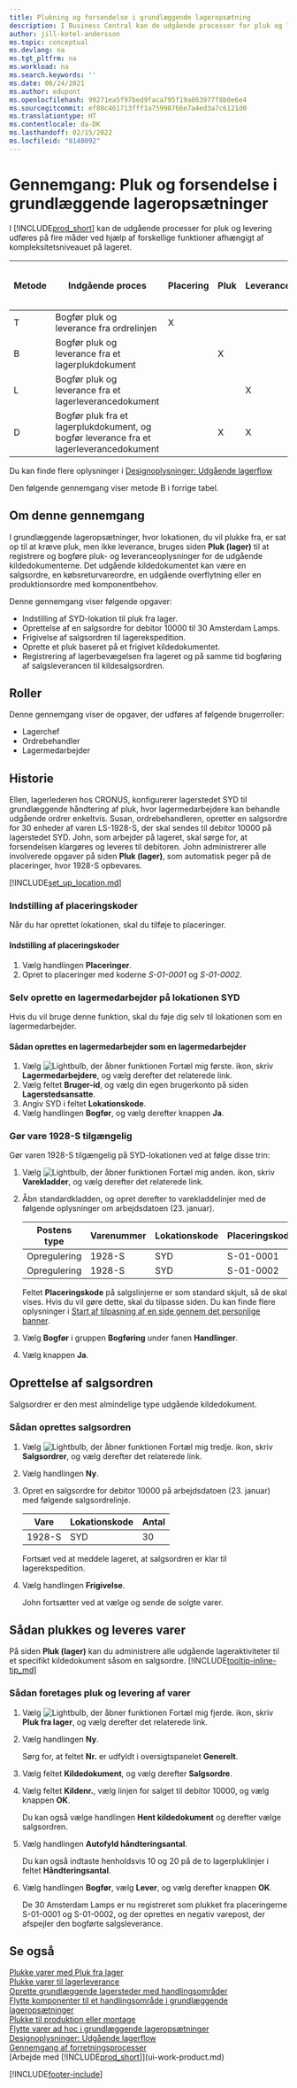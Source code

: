 ```yaml
---
title: Plukning og forsendelse i grundlæggende lageropsætning
description: I Business Central kan de udgående processer for pluk og levering udføres på fire måder ved hjælp af følgende fire metoder afhængigt af kompleksitetsniveauet på lageret.
author: jill-kotel-andersson
ms.topic: conceptual
ms.devlang: na
ms.tgt_pltfrm: na
ms.workload: na
ms.search.keywords: ''
ms.date: 06/24/2021
ms.author: edupont
ms.openlocfilehash: 99271ea5f97bed9faca795f19a863977f8b0e6e4
ms.sourcegitcommit: ef80c461713fff1a75998766e7a4ed3a7c6121d0
ms.translationtype: HT
ms.contentlocale: da-DK
ms.lasthandoff: 02/15/2022
ms.locfileid: "8148092"
---
```

# <a name="walkthrough-picking-and-shipping-in-basic-warehouse-configurations"></a>Gennemgang: Pluk og forsendelse i grundlæggende lageropsætninger

<!-- [!INCLUDE[complete_sample_data](includes/complete_sample_data.md)] -->

I [!INCLUDE[prod_short](includes/prod_short.md)] kan de udgående processer for pluk og levering udføres på fire måder ved hjælp af forskellige funktioner afhængigt af kompleksitetsniveauet på lageret.  

|Metode|Indgående proces|Placering|Pluk|Leverancer|Kompleksitetsniveau (Se [Designoplysninger: Opsætning af lager](design-details-warehouse-setup.md))|  
|------------|---------------------|----------|-----------|---------------|--------------------------------------------------------------------------------------------------------------------|  
|T|Bogfør pluk og leverance fra ordrelinjen|X|||2|  
|B|Bogfør pluk og leverance fra et lagerplukdokument||X||3|  
|L|Bogfør pluk og leverance fra et lagerleverancedokument|||X|5-4-6|  
|D|Bogfør pluk fra et lagerplukdokument, og bogfør leverance fra et lagerleverancedokument||X|X|5-4-6|  

Du kan finde flere oplysninger i [Designoplysninger: Udgående lagerflow](design-details-outbound-warehouse-flow.md)  

Den følgende gennemgang viser metode B i forrige tabel.  

## <a name="about-this-walkthrough"></a>Om denne gennemgang

I grundlæggende lageropsætninger, hvor lokationen, du vil plukke fra, er sat op til at kræve pluk, men ikke leverance, bruges siden **Pluk (lager)** til at registrere og bogføre pluk- og leveranceoplysninger for de udgående kildedokumenterne. Det udgående kildedokumentet kan være en salgsordre, en købsreturvareordre, en udgående overflytning eller en produktionsordre med komponentbehov.  

Denne gennemgang viser følgende opgaver:  

- Indstilling af SYD-lokation til pluk fra lager.  
- Oprettelse af en salgsordre for debitor 10000 til 30 Amsterdam Lamps.  
- Frigivelse af salgsordren til lagerekspedition.  
- Oprette et pluk baseret på et frigivet kildedokumentet.  
- Registrering af lagerbevægelsen fra lageret og på samme tid bogføring af salgsleverancen til kildesalgsordren.  

## <a name="roles"></a>Roller

Denne gennemgang viser de opgaver, der udføres af følgende brugerroller:  

- Lagerchef  
- Ordrebehandler  
- Lagermedarbejder  

<!-- ## Prerequisites

To complete this walkthrough, you will need:  

- For [!INCLUDE[prod_short](includes/prod_short.md)] online, a company based on the **Advanced Evaluation - Complete Sample Data** option in a sandbox environment. For [!INCLUDE[prod_short](includes/prod_short.md)] on-premises, CRONUS installed.
 -->

## <a name="story"></a>Historie

Ellen, lagerlederen hos CRONUS, konfigurerer lagerstedet SYD til grundlæggende håndtering af pluk, hvor lagermedarbejdere kan behandle udgående ordrer enkeltvis. Susan, ordrebehandleren, opretter en salgsordre for 30 enheder af varen LS-1928-S, der skal sendes til debitor 10000 på lagerstedet SYD. John, som arbejder på lageret, skal sørge for, at forsendelsen klargøres og leveres til debitoren. John administrerer alle involverede opgaver på siden **Pluk (lager)**, som automatisk peger på de placeringer, hvor 1928-S opbevares.

[!INCLUDE[set_up_location.md](includes/set_up_location.md)]

### <a name="setting-up-the-bin-codes"></a>Indstilling af placeringskoder
Når du har oprettet lokationen, skal du tilføje to placeringer.

#### <a name="to-setup-the-bin-codes"></a>Indstilling af placeringskoder

1. Vælg handlingen **Placeringer**.
2. Opret to placeringer med koderne *S-01-0001* og *S-01-0002*.

### <a name="making-yourself-a-warehouse-employee-at-location-south"></a>Selv oprette en lagermedarbejder på lokationen SYD

Hvis du vil bruge denne funktion, skal du føje dig selv til lokationen som en lagermedarbejder. 

#### <a name="to-make-yourself-a-warehouse-employee"></a>Sådan oprettes en lagermedarbejder som en lagermedarbejder

  1. Vælg ![Lightbulb, der åbner funktionen Fortæl mig første.](media/ui-search/search_small.png "Fortæl mig, hvad du vil foretage dig") ikon, skriv **Lagermedarbejdere**, og vælg derefter det relaterede link.  
  2. Vælg feltet **Bruger-id**, og vælg din egen brugerkonto på siden **Lagerstedsansatte**.
  3. Angiv SYD i feltet **Lokationskode**.  
  4. Vælg handlingen **Bogfør**, og vælg derefter knappen **Ja**.  

### <a name="making-item-1928-s-available"></a>Gør vare 1928-S tilgængelig

Gør varen 1928-S tilgængelig på SYD-lokationen ved at følge disse trin:  

  1. Vælg ![Lightbulb, der åbner funktionen Fortæl mig anden.](media/ui-search/search_small.png "Fortæl mig, hvad du vil foretage dig") ikon, skriv **Varekladder**, og vælg derefter det relaterede link.  
  2. Åbn standardkladden, og opret derefter to varekladdelinjer med de følgende oplysninger om arbejdsdatoen (23. januar).  

        |Postens type|Varenummer|Lokationskode|Placeringskode|Antal|  
        |----------------|-----------------|-------------------|--------------|--------------|  
        |Opregulering|1928-S|SYD|S-01-0001|20|  
        |Opregulering|1928-S|SYD|S-01-0002|20|  

        Feltet **Placeringskode** på salgslinjerne er som standard skjult, så de skal vises. Hvis du vil gøre dette, skal du tilpasse siden. Du kan finde flere oplysninger i [Start af tilpasning af en side gennem det personlige banner](ui-personalization-user.md#to-start-personalizing-a-page-through-the-personalizing-banner).

  3. Vælg **Bogfør** i gruppen **Bogføring** under fanen **Handlinger**.  
  4. Vælg knappen **Ja**.  

## <a name="creating-the-sales-order"></a>Oprettelse af salgsordren

Salgsordrer er den mest almindelige type udgående kildedokument.  

### <a name="to-create-the-sales-order"></a>Sådan oprettes salgsordren

1. Vælg ![Lightbulb, der åbner funktionen Fortæl mig tredje.](media/ui-search/search_small.png "Fortæl mig, hvad du vil foretage dig") ikon, skriv **Salgsordrer**, og vælg derefter det relaterede link.  
2. Vælg handlingen **Ny**.  
3. Opret en salgsordre for debitor 10000 på arbejdsdatoen (23. januar) med følgende salgsordrelinje.  

    |Vare|Lokationskode|Antal|  
    |----|-------------|--------|  
    |1928-S|SYD|30|  

     Fortsæt ved at meddele lageret, at salgsordren er klar til lagerekspedition.  

4. Vælg handlingen **Frigivelse**.  

    John fortsætter ved at vælge og sende de solgte varer.  

## <a name="picking-and-shipping-items"></a>Sådan plukkes og leveres varer

På siden **Pluk (lager)** kan du administrere alle udgående lageraktiviteter til et specifikt kildedokument såsom en salgsordre. [!INCLUDE[tooltip-inline-tip_md](includes/tooltip-inline-tip_md.md)]  

### <a name="to-pick-and-ship-items"></a>Sådan foretages pluk og levering af varer

1. Vælg ![Lightbulb, der åbner funktionen Fortæl mig fjerde.](media/ui-search/search_small.png "Fortæl mig, hvad du vil foretage dig") ikon, skriv **Pluk fra lager**, og vælg derefter det relaterede link.  
2. Vælg handlingen **Ny**.  

    Sørg for, at feltet **Nr.** er udfyldt i oversigtspanelet **Generelt**.
3. Vælg feltet **Kildedokument**, og vælg derefter **Salgsordre**.  
4. Vælg feltet **Kildenr.**, vælg linjen for salget til debitor 10000, og vælg knappen **OK**.  

    Du kan også vælge handlingen **Hent kildedokument** og derefter vælge salgsordren.  
5. Vælg handlingen **Autofyld håndteringsantal**.  

    Du kan også indtaste henholdsvis 10 og 20 på de to lagerpluklinjer i feltet **Håndteringsantal**.  
6. Vælg handlingen **Bogfør**, vælg **Lever**, og vælg derefter knappen **OK**.  

    De 30 Amsterdam Lamps er nu registreret som plukket fra placeringerne S-01-0001 og S-01-0002, og der oprettes en negativ varepost, der afspejler den bogførte salgsleverance.  

## <a name="see-also"></a>Se også

[Plukke varer med Pluk fra lager](warehouse-how-to-pick-items-with-inventory-picks.md)  
[Plukke varer til lagerleverance](warehouse-how-to-pick-items-for-warehouse-shipment.md)  
[Oprette grundlæggende lagersteder med handlingsområder](warehouse-how-to-set-up-basic-warehouses-with-operations-areas.md)  
[Flytte komponenter til et handlingsområde i grundlæggende lageropsætninger](warehouse-how-to-move-components-to-an-operation-area-in-basic-warehousing.md)  
[Plukke til produktion eller montage](warehouse-how-to-pick-for-production.md)  
[Flytte varer ad hoc i grundlæggende lageropsætninger](warehouse-how-to-move-items-ad-hoc-in-basic-warehousing.md)  
[Designoplysninger: Udgående lagerflow](design-details-outbound-warehouse-flow.md)  
[Gennemgang af forretningsprocesser](walkthrough-business-process-walkthroughs.md)  
[Arbejde med [!INCLUDE[prod_short](includes/prod_short.md)]](ui-work-product.md)  


[!INCLUDE[footer-include](includes/footer-banner.md)]
